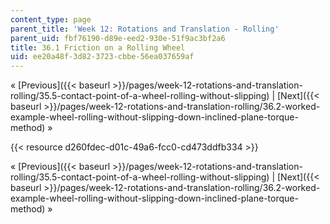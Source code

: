```yaml
---
content_type: page
parent_title: 'Week 12: Rotations and Translation - Rolling'
parent_uid: fbf76190-d89e-eed2-930e-51f9ac3bf2a6
title: 36.1 Friction on a Rolling Wheel
uid: ee20a48f-3d82-3723-cbbe-56ea037659af
---
```


« [Previous]({{< baseurl >}}/pages/week-12-rotations-and-translation-rolling/35.5-contact-point-of-a-wheel-rolling-without-slipping) | [Next]({{< baseurl >}}/pages/week-12-rotations-and-translation-rolling/36.2-worked-example-wheel-rolling-without-slipping-down-inclined-plane-torque-method) »

{{< resource d260fdec-d01c-49a6-fcc0-cd473ddfb334 >}}

« [Previous]({{< baseurl >}}/pages/week-12-rotations-and-translation-rolling/35.5-contact-point-of-a-wheel-rolling-without-slipping) | [Next]({{< baseurl >}}/pages/week-12-rotations-and-translation-rolling/36.2-worked-example-wheel-rolling-without-slipping-down-inclined-plane-torque-method) »